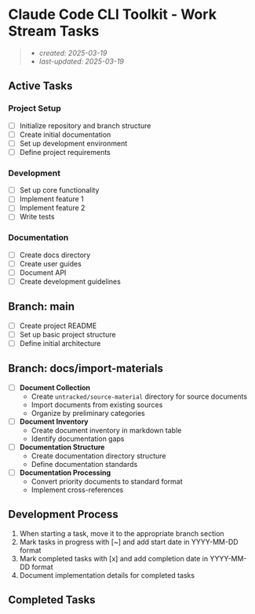 # Claude Code CLI Toolkit - Work Stream Tasks

> - _created: 2025-03-19_
> - _last-updated: 2025-03-19_

## Active Tasks

### Project Setup

- [ ] Initialize repository and branch structure
- [ ] Create initial documentation
- [ ] Set up development environment
- [ ] Define project requirements

### Development

- [ ] Set up core functionality
- [ ] Implement feature 1
- [ ] Implement feature 2
- [ ] Write tests

### Documentation

- [ ] Create docs directory
- [ ] Create user guides
- [ ] Document API
- [ ] Create development guidelines

## Branch: main

- [ ] Create project README
- [ ] Set up basic project structure
- [ ] Define initial architecture

## Branch: docs/import-materials

- [ ] **Document Collection**
  - Create `untracked/source-material` directory for source documents
  - Import documents from existing sources
  - Organize by preliminary categories
- [ ] **Document Inventory**
  - Create document inventory in markdown table
  - Identify documentation gaps
- [ ] **Documentation Structure**
  - Create documentation directory structure
  - Define documentation standards
- [ ] **Documentation Processing**
  - Convert priority documents to standard format
  - Implement cross-references

## Development Process

1. When starting a task, move it to the appropriate branch section
2. Mark tasks in progress with [~] and add start date in YYYY-MM-DD format
3. Mark completed tasks with [x] and add completion date in YYYY-MM-DD format
4. Document implementation details for completed tasks

## Completed Tasks

<!-- No entries yet -->

<!-- Note for Claude: When updating this file for a user's project, maintain the organization structure but replace generic tasks with project-specific ones. Date formats should use YYYY-MM-DD consistently. -->